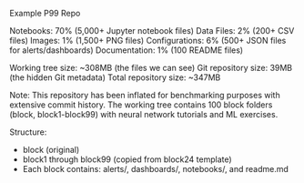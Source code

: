 Example P99 Repo

Notebooks: 70% (5,000+ Jupyter notebook files)
Data Files: 2% (200+ CSV files)
Images: 1% (1,500+ PNG files)
Configurations: 6% (500+ JSON files for alerts/dashboards)
Documentation: 1% (100 README files)

Working tree size: ~308MB (the files we can see)
Git repository size: 39MB (the hidden Git metadata)
Total repository size: ~347MB

Note: This repository has been inflated for benchmarking purposes with extensive commit history. The working tree contains 100 block folders (block, block1-block99) with neural network tutorials and ML exercises.

Structure:
- block (original)
- block1 through block99 (copied from block24 template)
- Each block contains: alerts/, dashboards/, notebooks/, and readme.md